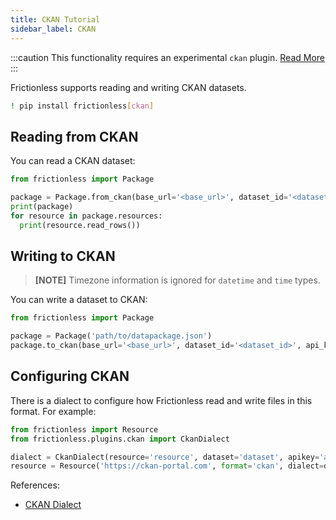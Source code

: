 ```yaml
---
title: CKAN Tutorial
sidebar_label: CKAN
---
```


:::caution
This functionality requires an experimental `ckan` plugin. [Read More](../references/plugins-reference.md)
:::

Frictionless supports reading and writing CKAN datasets.

```bash
! pip install frictionless[ckan]
```


## Reading from CKAN

You can read a CKAN dataset:

```python
from frictionless import Package

package = Package.from_ckan(base_url='<base_url>', dataset_id='<dataset_id>', api_key='<api_key>')
print(package)
for resource in package.resources:
  print(resource.read_rows())
```


## Writing to CKAN

> **[NOTE]** Timezone information is ignored for `datetime` and `time` types.

You can write a dataset to CKAN:

```python
from frictionless import Package

package = Package('path/to/datapackage.json')
package.to_ckan(base_url='<base_url>', dataset_id='<dataset_id>', api_key='<api_key>')
```


## Configuring CKAN

There is a dialect to configure how Frictionless read and write files in this format. For example:

```python
from frictionless import Resource
from frictionless.plugins.ckan import CkanDialect

dialect = CkanDialect(resource='resource', dataset='dataset', apikey='apikey')
resource = Resource('https://ckan-portal.com', format='ckan', dialect=dialect)
```


References:
- [CKAN Dialect](https://frictionlessdata.io/tooling/python/dialects-reference/#ckan)
